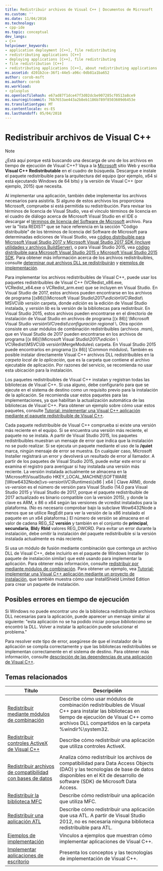 ```yaml
---
title: Redistribuir archivos de Visual C++ | Documentos de Microsoft
ms.custom: ''
ms.date: 11/04/2016
ms.technology:
- cpp-ide
ms.topic: conceptual
dev_langs:
- C++
helpviewer_keywords:
- application deployment [C++], file redistributing
- redistributing applications [C++]
- deploying applications [C++], file redistributing
- file redistribution [C++]
- redistributing applications [C++], about redistributing applications
ms.assetid: d201b2ce-36f1-44e5-a96c-0db81a1ba652
author: corob-msft
ms.author: corob
ms.workload:
- cplusplus
ms.openlocfilehash: e67ad87f1dce47f3d02dcbe907285cf0513a8ce9
ms.sourcegitcommit: 76b7653ae443a2b8eb1186b789f8503609d6453e
ms.translationtype: MT
ms.contentlocale: es-ES
ms.lasthandoff: 05/04/2018
---
```

# <a name="redistributing-visual-c-files"></a>Redistribuir archivos de Visual C++

> [!NOTE]
> ¿Está aquí porque está buscando una descarga de uno de los archivos en tiempo de ejecución de Visual C++? Vaya a la [Microsoft](http://www.microsoft.com/) sitio Web y escriba **Visual C++ Redistributable** en el cuadro de búsqueda. Descargue e instale el paquete redistribuible para la arquitectura del equipo (por ejemplo, x64 si está ejecutando Windows de 64 bits) y la versión de Visual C++ (por ejemplo, 2015) que necesita.

Al implementar una aplicación, también debe implementar los archivos necesarios para asistirla. Si alguno de estos archivos los proporciona Microsoft, compruebe si está permitida su redistribución. Para revisar los términos de licencia de Visual Studio, vea el vínculo términos de licencia en el cuadro de diálogo acerca de Microsoft Visual Studio en el IDE o descargar el [términos de licencia del Software de Microsoft](http://go.microsoft.com/fwlink/p/?LinkId=831114) archivo. Para ver la "lista REDIST" que se hace referencia en la sección "Código distribuible" de los términos de licencia del Software de Microsoft para determinadas ediciones de Visual Studio, vea [código distribuible para Microsoft Visual Studio 2017 y Microsoft Visual Studio 2017 SDK (incluye utilidades y archivos BuildServer)](http://go.microsoft.com/fwlink/p/?LinkId=823098), o para Visual Studio 2015, vea [código distribuible para Microsoft Visual Studio 2015 y Microsoft Visual Studio 2015 SDK](http://go.microsoft.com/fwlink/p/?LinkId=523763). Para obtener más información acerca de los archivos redistribuibles, consulte [determinar qué archivos DLL se redistribuirán](../ide/determining-which-dlls-to-redistribute.md) y [ejemplos de implementación](../ide/deployment-examples.md).

Para implementar los archivos redistribuibles de Visual C++, puede usar los paquetes redistribuibles de Visual C++ (VCRedist\_x86.exe, VCRedist\_x64.exe o VCRedist\_arm.exe) que se incluyen en Visual Studio. En Visual Studio de 2017, estos archivos pueden encontrarse en los archivos de programa [(x86)]\\Microsoft Visual Studio\\2017\\_edición_\\VC\\Redist\\ MSVC\\_lib versión_ carpeta, donde _edición_ es la edición de Visual Studio instalada, y _versión lib_ es la versión de la bibliotecas para redistribuir. En Visual Studio 2015, estos archivos pueden encontrarse en el directorio de instalación de Visual Studio en archivos de programa [(x 86)] \Microsoft Visual Studio *versión*\VC\redist\\*configuración regional* \\. Otra opción consiste en usar módulos de combinación redistribuibles (archivos .msm), que en Visual Studio de 2017 pueden encontrarse en los archivos de programa [(x 86)]\\Microsoft Visual Studio\\2017\\_edición_ \\ VC\\Redist\\MSVC\\_lib versión_\\MergeModules\\ carpeta. En Visual Studio 2015 puede encontrarlos en programa [(x 86)] \Common módulos\\. También es posible instalar directamente Visual C++ archivos DLL redistribuibles en la *carpeta local de la aplicación*, que es la carpeta que contiene el archivo ejecutable de aplicación. Por razones del servicio, se recomienda no usar esta ubicación para la instalación.

Los paquetes redistribuibles de Visual C++ instalan y registran todas las bibliotecas de Visual C++. Si usa alguno, debe configurarlo para que se ejecute en el sistema de destino como un requisito previo para la instalación de la aplicación. Se recomienda usar estos paquetes para las implementaciones, ya que habilitan la actualización automática de las bibliotecas de Visual C++. Para obtener un ejemplo sobre cómo usar estos paquetes, consulte [Tutorial: implementar una Visual C++ aplicación mediante el paquete redistribuible de Visual C++](../ide/deploying-visual-cpp-application-by-using-the-vcpp-redistributable-package.md).

Cada paquete redistribuible de Visual C++ comprueba si existe una versión más reciente en el equipo. Si se encuentra una versión más reciente, el paquete no se instala. A partir de Visual Studio 2015, los paquetes redistribuibles muestran un mensaje de error que indica que la instalación no se pudo realizar. Si se ejecuta un paquete mediante el uso de la **/quiet** marca, ningún mensaje de error se muestra. En cualquier caso, Microsoft Installer registrará un error y devolverá un resultado de error al llamador. A partir de los paquetes de Visual Studio 2015, puede evitar este error si examina el registro para averiguar si hay instalada una versión más reciente. La versión instalada actualmente se almacena en la \Microsoft\VisualStudio HKEY_LOCAL_MACHINE\SOFTWARE [\Wow6432Node]\\_vs-version_\VC\Runtimes\\{x86 | x64 | Clave ARM}, donde _vs-version_ es el número de versión para Visual Studio (14.0 para Visual Studio 2015 y Visual Studio de 2017, porque el paquete redistribuible de 2017 actualizado es binario compatible con la versión 2015), y donde la clave es ARM, x 86 o x64 según las versiones de vcredist instalados para la plataforma. (No es necesario comprobar bajo la subclave Wow6432Node a menos que se utilice RegEdit para ver la versión de la x86 instalado el paquete en un x64 plataforma.) El número de versión se almacena en el valor de cadena REG_SZ **versión** y también en el conjunto de **principal**, **secundaria**, **Bld**y **Rbld** valores REG_DWORD. Para evitar un error durante la instalación, debe omitir la instalación del paquete redistribuible si la versión instalada actualmente es más reciente.

Si usa un módulo de fusión mediante combinación que contenga un archivo DLL de Visual C++, debe incluirlo en el paquete de Windows Installer (o paquete de instalación similar) que esté usando para implementar la aplicación. Para obtener más información, consulte [redistribuir por mediante módulos de combinación](../ide/redistributing-components-by-using-merge-modules.md). Para obtener un ejemplo, vea [Tutorial: implementar una Visual C++ aplicación mediante un proyecto de instalación](../ide/walkthrough-deploying-a-visual-cpp-application-by-using-a-setup-project.md), que también muestra cómo usar InstallShield Limited Edition para crear un paquete de instalación.

## <a name="potential-run-time-errors"></a>Posibles errores en tiempo de ejecución

Si Windows no puede encontrar uno de la biblioteca redistribuible archivos DLL necesarias para la aplicación, puede aparecer un mensaje similar al siguiente: "esta aplicación no se ha podido iniciar porque *biblioteca*no se encontró la DLL. Volver a instalar la aplicación puede solucionar el problema."

Para resolver este tipo de error, asegúrese de que el instalador de la aplicación se compila correctamente y que las bibliotecas redistribuibles se implementan correctamente en el sistema de destino. Para obtener más información, consulte [descripción de las dependencias de una aplicación de Visual C++](../ide/understanding-the-dependencies-of-a-visual-cpp-application.md).

## <a name="related-topics"></a>Temas relacionados

|Título|Descripción|
|-----------|-----------------|
|[Redistribuir mediante módulos de combinación](../ide/redistributing-components-by-using-merge-modules.md)|Describe cómo usar módulos de combinación redistribuibles de Visual C++ para instalar las bibliotecas en tiempo de ejecución de Visual C++ como archivos DLL compartidos en la carpeta %windir%\system32\.|
|[Redistribuir controles ActiveX de Visual C++](../ide/redistributing-visual-cpp-activex-controls.md)|Describe cómo redistribuir una aplicación que utiliza controles ActiveX.|
|[Redistribuir archivos de compatibilidad con bases de datos](../ide/redistributing-database-support-files.md)|Analiza cómo redistribuir los archivos de compatibilidad para Data Access Objects (DAO) y las tecnologías de base de datos disponibles en el Kit de desarrollo de software (SDK) de Microsoft Data Access.|
|[Redistribuir la biblioteca MFC](../ide/redistributing-the-mfc-library.md)|Describe cómo redistribuir una aplicación que utiliza MFC.|
|[Redistribuir una aplicación ATL](../ide/redistributing-an-atl-application.md)|Describe cómo redistribuir una aplicación que usa ATL. A partir de Visual Studio 2012, no es necesaria ninguna biblioteca redistribuible para ATL.|
|[Ejemplos de implementación](../ide/deployment-examples.md)|Vínculos a ejemplos que muestran cómo implementar aplicaciones de Visual C++.|
|[Implementar aplicaciones de escritorio](../ide/deploying-native-desktop-applications-visual-cpp.md)|Presenta los conceptos y las tecnologías de implementación de Visual C++.|